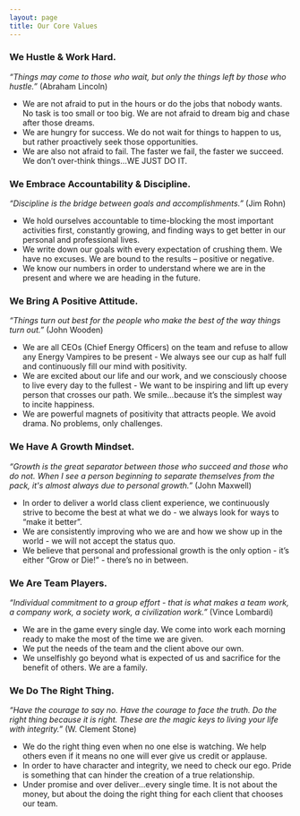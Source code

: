 ```yaml
---
layout: page
title: Our Core Values
---
```

### We Hustle & Work Hard.
*“Things may come to those who wait, but only the things left by those who hustle.”* (Abraham Lincoln)

* We are not afraid to put in the hours or do the jobs that nobody wants. No task is too small or too big. We are not afraid to dream big and chase after those dreams.
* We are hungry for success. We do not wait for things to happen to us, but rather proactively seek those opportunities.
* We are also not afraid to fail. The faster we fail, the faster we succeed. We don’t over-think things…WE JUST DO IT.

### We Embrace Accountability & Discipline.
*“Discipline is the bridge between goals and accomplishments.”* (Jim Rohn)

* We hold ourselves accountable to time-blocking the most important activities first, constantly growing, and finding ways to get better in our personal and professional lives.
* We write down our goals with every expectation of crushing them. We have no excuses. We are bound to the results – positive or negative.
* We know our numbers in order to understand where we are in the present and where we are heading in the future.

### We Bring A Positive Attitude.
*“Things turn out best for the people who make the best of the way things turn out.”* (John Wooden)

* We are all CEOs (Chief Energy Officers) on the team and refuse to allow any Energy Vampires to be present - We always see our cup as half full and continuously fill our mind with positivity.
* We are excited about our life and our work, and we consciously choose to live every day to the fullest - We want to be inspiring and lift up every person that crosses our path. We smile…because it’s the simplest way to incite happiness.
* We are powerful magnets of positivity that attracts people. We avoid drama. No problems, only challenges.

### We Have A Growth Mindset.
*“Growth is the great separator between those who succeed and those who do not. When I see a person beginning to separate themselves from the pack, it's almost always due to personal growth.”* (John Maxwell)

* In order to deliver a world class client experience, we continuously strive to become the best at what we do - we always look for ways to “make it better”.
* We are consistently improving who we are and how we show up in the world - we will not accept the status quo.
* We believe that personal and professional growth is the only option - it’s either “Grow or Die!” - there’s no in between.

### We Are Team Players.
*“Individual commitment to a group effort - that is what makes a team work, a company work, a society work, a civilization work.”* (Vince Lombardi)

* We are in the game every single day. We come into work each morning ready to make the most of the time we are given.
* We put the needs of the team and the client above our own.
* We unselfishly go beyond what is expected of us and sacrifice for the benefit of others. We are a family.

### We Do The Right Thing.
*“Have the courage to say no. Have the courage to face the truth. Do the right thing because it is right. These are the magic keys to living your life with integrity.”* (W. Clement Stone)

* We do the right thing even when no one else is watching. We help others even if it means no one will ever give us credit or applause.
* In order to have character and integrity, we need to check our ego. Pride is something that can hinder the creation of a true relationship.
* Under promise and over deliver…every single time. It is not about the money, but about the doing the right thing for each client that chooses our team.
